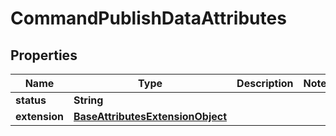 
# CommandPublishDataAttributes

## Properties
Name | Type | Description | Notes
------------ | ------------- | ------------- | -------------
**status** | **String** |  | 
**extension** | [**BaseAttributesExtensionObject**](BaseAttributesExtensionObject.md) |  | 




